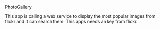 PhotoGallery


This app is calling a web service to display the most popular images from flickr and It can search them. This apps needs an key from flickr.
